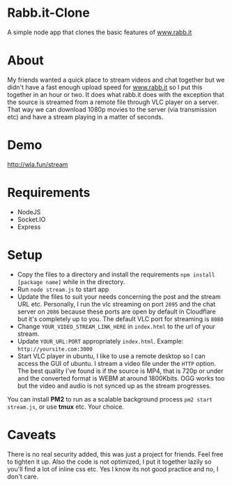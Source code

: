 # Rabb.it-Clone
A simple node app that clones the basic features of www.rabb.it  

# About

My friends wanted a quick place to stream videos and chat together but we didn't have a fast enough upload speed for www.rabb.it so I put this together in an hour or two. It does what rabb.it does with the exception that the source is streamed from a remote file through VLC player on a server. That way we can download 1080p movies to the server (via transmission etc) and have a stream playing in a matter of seconds.

# Demo

http://wla.fun/stream

# Requirements

* NodeJS
* Socket.IO
* Express

# Setup

* Copy the files to a directory and install the requirements `npm install [package name]` while in the directory.
* Run `node stream.js` to start app
* Update the files to suit your needs concerning the post and the stream URL etc. Personally, I run the vlc streaming on port `2095` and the chat server on `2086` because these ports are open by default in Cloudflare but it's completely up to you. The default VLC port for streaming is `8080`
* Change `YOUR_VIDEO_STREAM_LINK_HERE`  in `index.html` to the url of your stream.
* Update `YOUR_URL:PORT` appropriately `index.html`. Example: `http://yoursite.com:3000`
* Start VLC player in ubuntu, I like to use a remote desktop so I can access the GUI of ubuntu. I stream a video file under the `HTTP` option. The best quality I've found is if the source is MP4, that is 720p or under and the converted format is WEBM at around 1800Kbits. OGG works too but the video and audio is not synced up as the stream progresses.


You can install **PM2** to run as a scalable background process `pm2 start stream.js`, or use **tmux** etc. Your choice.

# Caveats

There is no real security added, this was just a project for friends. Feel free to tighten it up. Also the code is not optimized, I put it together lazily so you'll find a lot of inline css etc. Yes I know its not good practice and no, I don't care.
